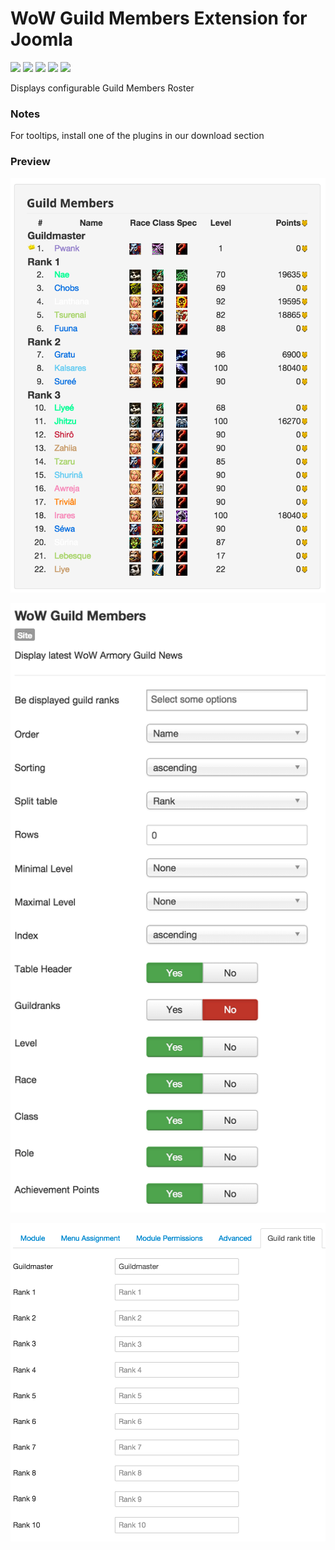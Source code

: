 # WoW Guild Members Extension for Joomla

![](https://img.shields.io/static/v1?label=Joomla&message=3.X&style=flat&logo=joomla&logoColor=orange&color=blue)
![](https://img.shields.io/github/release/z-index-net/joomla-module-wow-guild-members.svg)
![](https://img.shields.io/github/downloads/z-index-net/joomla-module-wow-guild-members/total.svg)
![](https://img.shields.io/badge/Maintained%3F-no-red.svg)
![](https://img.shields.io/github/license/z-index-net/joomla-module-wow-guild-members.svg)

Displays configurable Guild Members Roster

### Notes
For tooltips, install one of the plugins in our download section

### Preview

![Screenshot](./screenshots/mod_wow_guild_members.0.png?raw=true)

![Screenshot](./screenshots/mod_wow_guild_members.1.png?raw=true)

![Screenshot](./screenshots/mod_wow_guild_members.2.png?raw=true)

